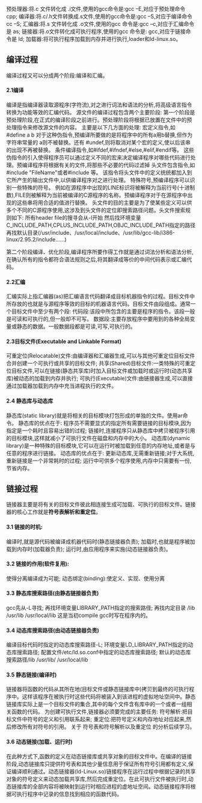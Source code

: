 

预处理器:将.c 文件转化成 .i文件,使用的gcc命令是:gcc –E,对应于预处理命令cpp;
编译器:将.c/.h文件转换成.s文件,使用的gcc命令是:gcc –S,对应于编译命令 cc –S;
汇编器:将.s 文件转化成 .o文件,使用的gcc 命令是:gcc –c,对应于汇编命令是 as;
链接器:将.o文件转化成可执行程序,使用的gcc 命令是: gcc,对应于链接命令是 ld;
加载器:将可执行程序加载到内存并进行执行,loader和ld-linux.so。


## 编译过程
编译过程又可以分成两个阶段:编译和汇编。
#### 2.1编译
编译是指编译器读取源程序(字符流),对之进行词法和语法的分析,将高级语言指令转换为功能等效的汇编代码。
源文件的编译过程包含两个主要阶段:
第一个阶段是预处理阶段,在正式的编译阶段之前进行。预处理阶段将根据已放置在文件中的预处理指令来修改源文件的内容。
主要是以下几方面的处理:
宏定义指令,如 #define a b 对于这种伪指令,预编译所要做的是将程序中的所有a用b替换,但作为字符串常量的 a则不被替换。还有 #undef,则将取消对某个宏的定义,使以后该串的出现不再被替换。
条件编译指令,如#ifdef,#ifndef,#else,#elif,#endif等。 这些伪指令的引入使得程序员可以通过定义不同的宏来决定编译程序对哪些代码进行处理。预编译程序将根据有关的文件,将那些不必要的代码过滤掉
头文件包含指令,如#include "FileName"或者#include 等。 该指令将头文件中的定义统统都加入到它所产生的输出文件中,以供编译程序对之进行处理。
特殊符号,预编译程序可以识别一些特殊的符号。 例如在源程序中出现的LINE标识将被解释为当前行号(十进制数),FILE则被解释为当前被编译的C源程序的名称。预编译程序对于在源程序中出现的这些串将用合适的值进行替换。
头文件的目的主要是为了使某些定义可以供多个不同的C源程序使用,这涉及到头文件的定位即搜索路径问题。头文件搜索规则如下:
所有header file的搜寻会从-I开始
然后找环境变量 C_INCLUDE_PATH,CPLUS_INCLUDE_PATH,OBJC_INCLUDE_PATH指定的路径
再找默认目录(/usr/include、/usr/local/include、/usr/lib/gcc-lib/i386-linux/2.95.2/include......)
 
第二个阶段编译、优化阶段,编译程序所要作得工作就是通过词法分析和语法分析,在确认所有的指令都符合语法规则之后,将其翻译成等价的中间代码表示或汇编代码。 

#### 2.2汇编
汇编实际上指汇编器(as)把汇编语言代码翻译成目标机器指令的过程。目标文件中所存放的也就是与源程序等效的目标的机器语言代码。目标文件由段组成。通常一个目标文件中至少有两个段:
代码段:该段中所包含的主要是程序的指令。该段一般是可读和可执行的,但一般却不可写。
数据段:主要存放程序中要用到的各种全局变量或静态的数据。一般数据段都是可读,可写,可执行的。
 
#### 2.3目标文件(Executable and Linkable Format)
可重定位(Relocatable)文件:由编译器和汇编器生成,可以与其他可重定位目标文件合并创建一个可执行或共享的目标文件;
共享(Shared)目标文件:一类特殊的可重定位目标文件,可以在链接(静态共享库)时加入目标文件或加载时或运行时(动态共享库)被动态的加载到内存并执行;
可执行(Executable)文件:由链接器生成,可以直接通过加载器加载到内存中充当进程执行的文件。

#### 2.4 静态库与动态库
静态库(static library)就是将相关的目标模块打包形成的单独的文件。使用ar命令。
静态库的优点在于:
程序员不需要显式的指定所有需要链接的目标模块,因为指定是一个耗时且容易出错的过程;
链接时,连接程序只从静态库中拷贝被程序引用的目标模块,这样就减小了可执行文件在磁盘和内存中的大小。
动态库(dynamic library)是一种特殊的目标模块,它可以在运行时被加载到任意的内存地址,或者是与任意的程序进行链接。
动态库的优点在于:
更新动态库,无需重新链接;对于大系统,重新链接是一个非常耗时的过程;
运行中可供多个程序使用,内存中只需要有一份,节省内存。

## 链接过程
链接器主要是将有关的目标文件彼此相连接生成可加载、可执行的目标文件。链接器的核心工作就是**符号表解析和重定位**。
#### 3.1 链接的时机:
编译时,就是源代码被编译成机器代码时(静态链接器负责);
加载时,也就是程序被加载到内存时(加载器负责);
运行时,由应用程序来实施(动态链接器负责)。
#### 3.2 链接的作用(软件复用):
使得分离编译成为可能;
动态绑定(binding):使定义、实现、使用分离
#### 3.3 静态库搜索路径(由静态链接器负责)
gcc先从-L寻找;
再找环境变量LIBRARY_PATH指定的搜索路径;
再找内定目录 /lib /usr/lib /usr/local/lib 这是当初compile gcc时写在程序内的。
#### 3.4 动态库搜索路径(由动态链接器负责)
编译目标代码时指定的动态库搜索路径-L;
环境变量LD_LIBRARY_PATH指定的动态库搜索路径;
配置文件/etc/ld.so.conf中指定的动态库搜索路径;
默认的动态库搜索路径/lib /usr/lib/ /usr/local/lib
#### 3.5 静态链接(编译时)
链接器将函数的代码从其所在地(目标文件或静态链接库中)拷贝到最终的可执行程序中。这样该程序在被执行时这些代码将被装入到该进程的虚拟地址空间中。静态链接库实际上是一个目标文件的集合,其中的每个文件含有库中的一个或者一组相关函数的代码。
为创建可执行文件,链接器必须要完成的主要任务:
符号解析:把目标文件中符号的定义和引用联系起来;
重定位:把符号定义和内存地址对应起来,然后修改所有对符号的引用。
关于 符号表和符号解析以及重定位 的分析后续学习。
#### 3.6 动态链接(加载、运行时)
在此种方式下,函数的定义在动态链接库或共享对象的目标文件中。在编译的链接阶段,动态链接库只提供符号表和其他少量信息用于保证所有符号引用都有定义,保证编译顺利通过。动态链接器(ld-Linux.so)链接程序在运行过程中根据记录的共享对象的符号定义来动态加载共享库,然后完成重定位。在此可执行文件被执行时,动态链接库的全部内容将被映射到运行时相应进程的虚地址空间。动态链接程序将根据可执行程序中记录的信息找到相应的函数代码。  